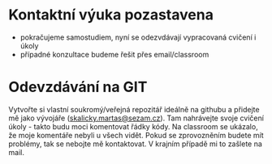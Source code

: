 # Kontaktní výuka pozastavena
* pokračujeme samostudiem, nyní se odezvdávají vypracovaná cvičení i úkoly
* případné konzultace budeme řešit přes email/classroom

# Odevzdávání na GIT
Vytvořte si vlastní soukromý/veřejná repozitář ideálně na githubu a přidejte mě jako vývojáře (skalicky.martas@sezam.cz). Tam nahrávejte svoje cvičení úkoly - takto budu moci komentovat řádky kódy. Na classroom se ukázalo, že moje komentáře nebyli u všech vidět. Pokud se zprovozněním budete mít problémy, tak se nebojte mě kontaktovat. V krajním případě mi to zašlete na mail.